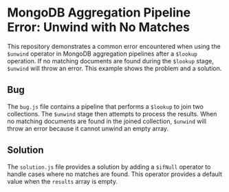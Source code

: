 # MongoDB Aggregation Pipeline Error: Unwind with No Matches

This repository demonstrates a common error encountered when using the `$unwind` operator in MongoDB aggregation pipelines after a `$lookup` operation.  If no matching documents are found during the `$lookup` stage, `$unwind` will throw an error.  This example shows the problem and a solution.

## Bug
The `bug.js` file contains a pipeline that performs a `$lookup` to join two collections. The `$unwind` stage then attempts to process the results. When no matching documents are found in the joined collection, `$unwind` will throw an error because it cannot unwind an empty array.

## Solution
The `solution.js` file provides a solution by adding a `$ifNull` operator to handle cases where no matches are found. This operator provides a default value when the `results` array is empty.